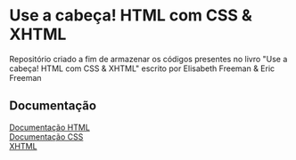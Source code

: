 # Use a cabeça! HTML com CSS & XHTML

Repositório criado a fim de armazenar os códigos presentes no livro "Use a cabeça! HTML com CSS & XHTML" escrito por Elisabeth Freeman & Eric Freeman

## Documentação
[Documentação HTML](https://developer.mozilla.org/pt-BR/docs/Web/HTML)<br>
[Documentação CSS](https://developer.mozilla.org/pt-BR/docs/Web/CSS)<br>
[XHTML](https://developer.mozilla.org/pt-BR/docs/Glossary/XHTML)<br>
